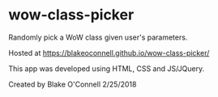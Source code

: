 # wow-class-picker
Randomly pick a WoW class given user's parameters.

Hosted at https://blakeoconnell.github.io/wow-class-picker/

This app was developed using HTML, CSS and JS/JQuery. 

Created by Blake O'Connell 2/25/2018
